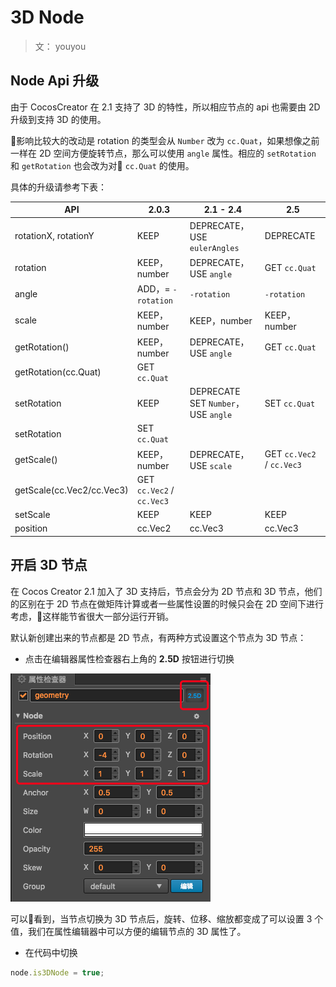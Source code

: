 # 3D Node

> 文： youyou

## Node Api 升级

由于 CocosCreator 在 2.1 支持了 3D 的特性，所以相应节点的 api 也需要由 2D 升级到支持 3D 的使用。

影响比较大的改动是 rotation 的类型会从 `Number` 改为 `cc.Quat`，如果想像之前一样在 2D 空间方便旋转节点，那么可以使用 `angle` 属性。相应的 `setRotation` 和 `getRotation` 也会改为对 `cc.Quat` 的使用。

具体的升级请参考下表：

API | 2.0.3 | 2.1 - 2.4 | 2.5
------------ | ------------- | --------- | --------
rotationX, rotationY | KEEP | DEPRECATE，<br>USE `eulerAngles` | DEPRECATE
rotation | KEEP，number | DEPRECATE，<br>USE `angle` | GET `cc.Quat`
angle | ADD，= `-rotation` | `-rotation` | `-rotation`
scale | KEEP，number | KEEP，number | KEEP，number
getRotation() | KEEP，number | DEPRECATE，<br>USE `angle` | GET `cc.Quat` 
getRotation(cc.Quat) | GET `cc.Quat` |  | 
setRotation | KEEP | DEPRECATE SET `Number`，<br>USE `angle` | SET `cc.Quat`
setRotation | SET `cc.Quat` | |
getScale() | KEEP，number | DEPRECATE，<br>USE `scale` | GET `cc.Vec2` / `cc.Vec3`
getScale(cc.Vec2/cc.Vec3) | GET `cc.Vec2` / `cc.Vec3` |  | 
setScale | KEEP | KEEP | KEEP
position | cc.Vec2 | cc.Vec3 | cc.Vec3

## 开启 3D 节点

在 Cocos Creator 2.1 加入了 3D 支持后，节点会分为 2D 节点和 3D 节点，他们的区别在于 2D 节点在做矩阵计算或者一些属性设置的时候只会在 2D 空间下进行考虑，这样能节省很大一部分运行开销。

默认新创建出来的节点都是 2D 节点，有两种方式设置这个节点为 3D 节点：

- 点击在编辑器属性检查器右上角的 **2.5D** 按钮进行切换

![3d-node-inspector](img/3d-node-inspector.png)

可以看到，当节点切换为 3D 节点后，旋转、位移、缩放都变成了可以设置 3 个值，我们在属性编辑器中可以方便的编辑节点的 3D 属性了。

- 在代码中切换

```js
node.is3DNode = true;
```
